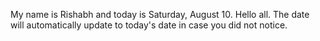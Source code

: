 My name is Rishabh and today is Saturday, August 10. Hello all. The date will automatically update to today's date in case you did not notice.
